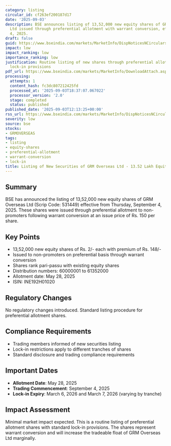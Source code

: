 ```yaml
---
category: listing
circular_id: cf263ef200187d17
date: '2025-09-03'
description: BSE announces listing of 13,52,000 new equity shares of GRM Overseas
  Ltd issued through preferential allotment with warrant conversion, effective September
  4, 2025.
draft: false
guid: https://www.bseindia.com/markets/MarketInfo/DispNoticesNCirculars.aspx?Noticeid={528DFBF6-BEFE-4AA6-B2C3-1084FDB5A8A3}&noticeno=20250903-19&dt=09/03/2025&icount=19&totcount=53&flag=0
impact: low
impact_ranking: low
importance_ranking: low
justification: Routine listing of new shares through preferential allotment with standard
  lock-in provisions
pdf_url: https://www.bseindia.com/markets/MarketInfo/DownloadAttach.aspx?id=20250903-19&attachedId=
processing:
  attempts: 1
  content_hash: fc3dc807212425fd
  processed_at: '2025-09-03T18:37:07.067022'
  processor_version: '2.0'
  stage: completed
  status: published
published_date: '2025-09-03T12:13:25+00:00'
rss_url: https://www.bseindia.com/markets/MarketInfo/DispNoticesNCirculars.aspx?Noticeid={528DFBF6-BEFE-4AA6-B2C3-1084FDB5A8A3}&noticeno=20250903-19&dt=09/03/2025&icount=19&totcount=53&flag=0
severity: low
source: bse
stocks:
- GRMOVERSEAS
tags:
- listing
- equity-shares
- preferential-allotment
- warrant-conversion
- lock-in
title: Listing of New Securities of GRM Overseas Ltd - 13.52 Lakh Equity Shares
---
```


## Summary

BSE has announced the listing of 13,52,000 new equity shares of GRM Overseas Ltd (Scrip Code: 531449) effective from Thursday, September 4, 2025. These shares were issued through preferential allotment to non-promoters following warrant conversion at an issue price of Rs. 150 per share.

## Key Points

- 13,52,000 new equity shares of Rs. 2/- each with premium of Rs. 148/-
- Issued to non-promoters on preferential basis through warrant conversion
- Shares rank pari-passu with existing equity shares
- Distribution numbers: 60000001 to 61352000
- Allotment date: May 28, 2025
- ISIN: INE192H01020

## Regulatory Changes

No regulatory changes introduced. Standard listing procedure for preferential allotment shares.

## Compliance Requirements

- Trading members informed of new securities listing
- Lock-in restrictions apply to different tranches of shares
- Standard disclosure and trading compliance requirements

## Important Dates

- **Allotment Date**: May 28, 2025
- **Trading Commencement**: September 4, 2025
- **Lock-in Expiry**: March 6, 2026 and March 7, 2026 (varying by tranche)

## Impact Assessment

Minimal market impact expected. This is a routine listing of preferential allotment shares with standard lock-in provisions. The shares represent warrant conversion and will increase the tradeable float of GRM Overseas Ltd marginally.